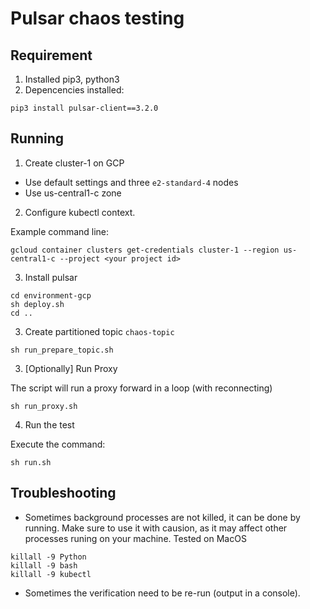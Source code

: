 # Pulsar chaos testing

## Requirement
1. Installed pip3, python3
2. Depencencies installed:
```
pip3 install pulsar-client==3.2.0
```

## Running
1. Create cluster-1 on GCP 

- Use default settings and three `e2-standard-4` nodes
- Use us-central1-c zone


2. Configure kubectl context.

Example command line:
```
gcloud container clusters get-credentials cluster-1 --region us-central1-c --project <your project id>
```

3. Install pulsar

```
cd environment-gcp
sh deploy.sh
cd ..
```

3. Create partitioned topic `chaos-topic`

 ```
sh run_prepare_topic.sh
 ```

3. [Optionally] Run Proxy

 The script will run a proxy forward in a loop (with reconnecting)
 ```
sh run_proxy.sh
 ```

4. Run the test

 Execute the command:
 ```
sh run.sh
 ```

## Troubleshooting
- Sometimes background processes are not killed, it can be done by running.
Make sure to use it with causion, as it may affect other processes runing on your machine.
Tested on MacOS
```
killall -9 Python
killall -9 bash
killall -9 kubectl
```

- Sometimes the verification need to be re-run (output in a console).